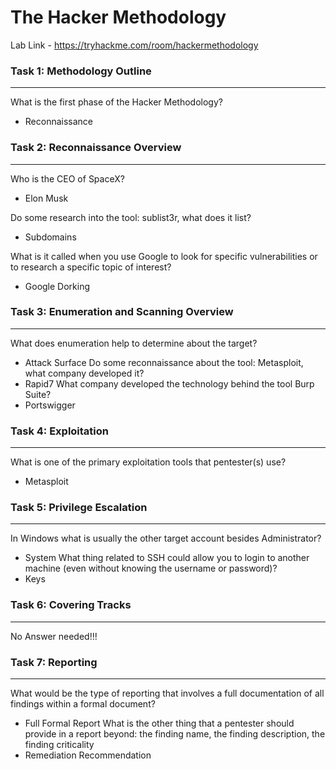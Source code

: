 # The Hacker Methodology

Lab Link - <https://tryhackme.com/room/hackermethodology>

### Task 1: Methodology Outline
-------------------------------
What is the first phase of the Hacker Methodology?
- Reconnaissance

### Task 2: Reconnaissance Overview
-------------------------------
Who is the CEO of SpaceX?
- Elon Musk

Do some research into the tool: sublist3r, what does it list?
- Subdomains

What is it called when you use Google to look for specific vulnerabilities or to research a specific topic of interest?
- Google Dorking

### Task 3: Enumeration and Scanning Overview
-------------------------------
What does enumeration help to determine about the target?
- Attack Surface
Do some reconnaissance about the tool: Metasploit, what company developed it?
- Rapid7
What company developed the technology behind the tool Burp Suite?
- Portswigger

### Task 4: Exploitation
-------------------------------
What is one of the primary exploitation tools that pentester(s) use? 
- Metasploit

### Task 5: Privilege Escalation
-------------------------------
In Windows what is usually the other target account besides Administrator?
- System
What thing related to SSH could allow you to login to another machine (even without knowing the username or password)?
- Keys

### Task 6: Covering Tracks
-------------------------------
No Answer needed!!!

### Task 7: Reporting
-------------------------------
What would be the type of reporting that involves a full documentation of all findings within a formal document?
- Full Formal Report
What is the other thing that a pentester should provide in a report beyond: the finding name, the finding description, the finding criticality
- Remediation Recommendation
